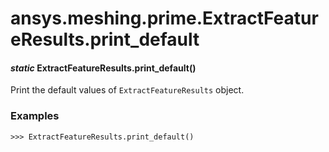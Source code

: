# ansys.meshing.prime.ExtractFeatureResults.print_default

<a id="ansys.meshing.prime.ExtractFeatureResults.print_default"></a>

#### *static* ExtractFeatureResults.print_default()

Print the default values of `ExtractFeatureResults` object.

### Examples

```pycon
>>> ExtractFeatureResults.print_default()
```

<!-- !! processed by numpydoc !! -->
